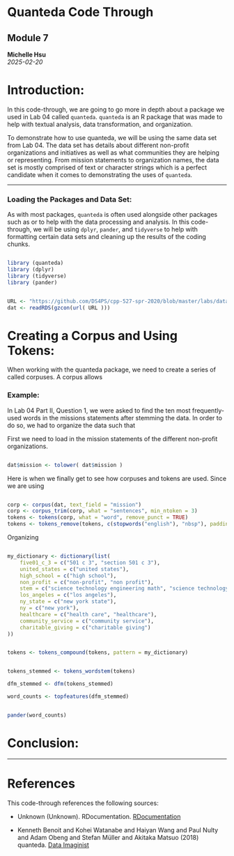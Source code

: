 # Quanteda Code Through 
## Module 7
**Michelle Hsu**  
*2025-02-20*

# Introduction: 

<p> In this code-through, we are going to go more in depth about a package we 
used in Lab 04 called <code>quanteda</code>. <code>quanteda</code> is an R package 
that was made to help with textual analysis, data transformation, 
and organization. </p>

<p> To demonstrate how to use quanteda, we will be using the same data set from 
Lab 04. The data set has details about different non-profit organizations and 
initiatives as well as what communities they are helping or representing. From 
mission statements to organization names, the data set is mostly comprised of 
text or character strings which is a perfect candidate when it comes to 
demonstrating the uses of <code>quanteda</code>. </p>

---

### Loading the Packages and Data Set:

<p> As with most packages, <code>quanteda</code> is often used alongside other packages 
such as  or  to help with the data processing and analysis. In this code-through, 
we will be using <code>dplyr</code>, <code>pander</code>, and <code>tidyverse</code> 
to help with formatting certain data sets and cleaning up the results of the 
coding chunks. </p>

```r

library (quanteda)
library (dplyr)
library (tidyverse)
library (pander)

```

<p> </p>

```r

URL <- "https://github.com/DS4PS/cpp-527-spr-2020/blob/master/labs/data/IRS-1023-EZ-MISSIONS.rds?raw=true"
dat <- readRDS(gzcon(url( URL )))

```

# Creating a Corpus and Using Tokens:

When working with the quanteda package, we need to create a series of called corpuses. 
A corpus allows 

### Example: 

In Lab 04 Part II, Question 1, we were asked to find the ten most frequently-
used words in the missions statements after stemming the data. In order to do so, 
we had to organize the data such that 

First we need to load in the mission statements of the different non-profit organizations.

```r

dat$mission <- tolower( dat$mission )

```

Here is when we finally get to see how corpuses and tokens are used. Since we are using 

```r

corp <- corpus(dat, text_field = "mission")
corp <- corpus_trim(corp, what = "sentences", min_ntoken = 3)
tokens <- tokens(corp, what = "word", remove_punct = TRUE)
tokens <- tokens_remove(tokens, c(stopwords("english"), "nbsp"), padding = FALSE)

```

Organizing 

```r

my_dictionary <- dictionary(list(
    five01_c_3 = c("501 c 3", "section 501 c 3"),
    united_states = c("united states"),
    high_school = c("high school"),
    non_profit = c("non-profit", "non profit"),
    stem = c("science technology engineering math", "science technology engineering mathematics"),
    los_angeles = c("los angeles"),
    ny_state = c("new york state"),
    ny = c("new york"),
    healthcare = c("health care", "healthcare"),
    community_service = c("community service"),
    charitable_giving = c("charitable giving")
))

```

```r

tokens <- tokens_compound(tokens, pattern = my_dictionary)

```

```r

tokens_stemmed <- tokens_wordstem(tokens)

dfm_stemmed <- dfm(tokens_stemmed)

word_counts <- topfeatures(dfm_stemmed)

```

```r

pander(word_counts)

```

# Conclusion:

---

# References

This code-through references the following sources:

* Unknown (Unknown). RDocumentation. [RDocumentation](https://www.rdocumentation.org/packages/quanteda/versions/0.9.2-0/topics/corpus)

* Kenneth Benoit and Kohei Watanabe and Haiyan Wang and Paul Nulty and Adam Obeng and Stefan Müller and Akitaka Matsuo (2018) quanteda. [Data Imaginist](https://quanteda.io/articles/quickstart.html)